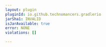 ```yaml
---
layout: plugin
pluginId: io.github.technomancers.gradlerio
jarSha1: INVALID
isJarAvailable: true
error: NONE
violations: []

---
```

